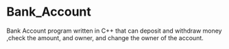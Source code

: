 # Bank_Account
Bank Account program written in C++ that can deposit and withdraw money ,check the amount, and owner, and change the owner of the account.
